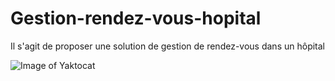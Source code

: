 # Gestion-rendez-vous-hopital
Il s'agit de proposer une solution de gestion de rendez-vous dans un hôpital

![Image of Yaktocat](http://dalaljamm.cf/views/img/logodj.png)
